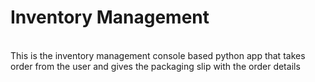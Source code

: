 # Inventory Management 
<br>
This is the inventory management console based python app that takes order from the user and gives the 
packaging slip with the order details